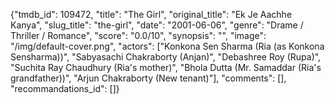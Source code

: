 {"tmdb_id": 109472, "title": "The Girl", "original_title": "Ek Je Aachhe Kanya", "slug_title": "the-girl", "date": "2001-06-06", "genre": "Drame / Thriller / Romance", "score": "0.0/10", "synopsis": "", "image": "/img/default-cover.png", "actors": ["Konkona Sen Sharma (Ria (as Konkona Sensharma))", "Sabyasachi Chakraborty (Anjan)", "Debashree Roy (Rupa)", "Suchita Ray Chaudhury (Ria's mother)", "Bhola Dutta (Mr. Samaddar (Ria's grandfather))", "Arjun Chakraborty (New tenant)"], "comments": [], "recommandations_id": []}